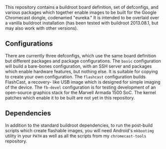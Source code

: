 This repository contains a buildroot board definition, set of defconfigs, and
various packages which together enable images to be built for the Google
Chromecast dongle, codenamed "eureka." It is intended to be overlaid over a
vanilla buildroot installation (has been tested with buildroot 2013.08.1, but
may also work with other versions).

Configurations
--------------

There are currently three defconfigs, which use the same board definition but
different packages and package configurations. The `basic` configuration will
build a bare-bones configuration, with an SSH server and packages which enable
hardware features, but nothing else. It is suitable for copying to create your
own configuration. The `flashcast` configuration builds FlashCast, a recovery-
like USB image which is designed for simple imaging of the device. The `fb-devel`
configuration is for testing development of an open-source graphics stack for
the Marvell Armada 1500 SoC. The kernel patches which enable it to be built are
not yet in this repository.

Dependencies
------------

In addition to the standard buildroot dependencies, to run the post-build
scripts which create flashable images, you will need Android's `mkbootimg`
utility in your `PATH` as well as all the scripts from my `chromecast-tools`
repository.
